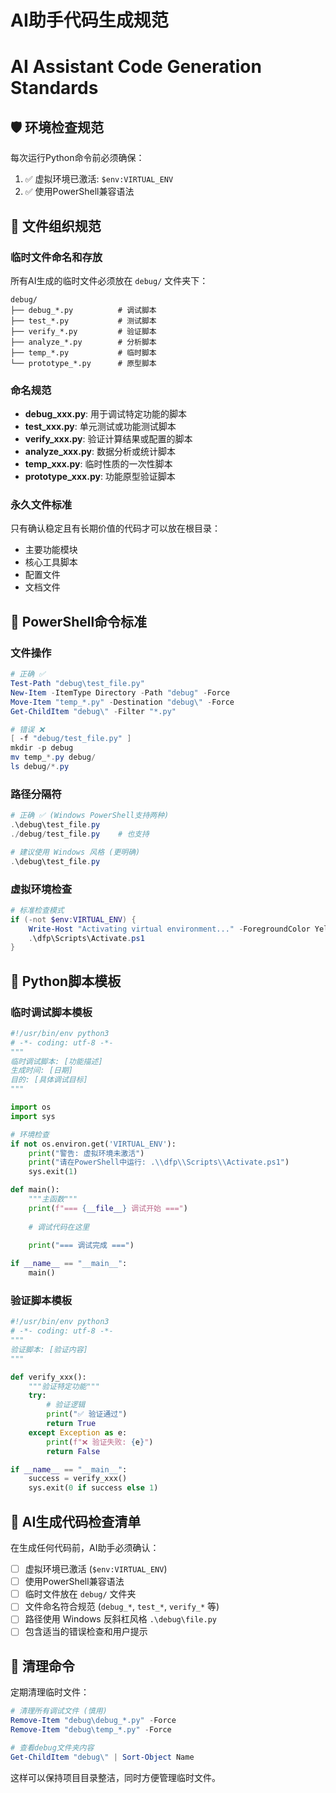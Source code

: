# AI助手代码生成规范
# AI Assistant Code Generation Standards

## 🛡️ 环境检查规范
每次运行Python命令前必须确保：
1. ✅ 虚拟环境已激活: `$env:VIRTUAL_ENV`
2. ✅ 使用PowerShell兼容语法

## 📁 文件组织规范

### 临时文件命名和存放
所有AI生成的临时文件必须放在 `debug/` 文件夹下：

```
debug/
├── debug_*.py          # 调试脚本
├── test_*.py           # 测试脚本  
├── verify_*.py         # 验证脚本
├── analyze_*.py        # 分析脚本
├── temp_*.py           # 临时脚本
└── prototype_*.py      # 原型脚本
```

### 命名规范
- **debug_xxx.py**: 用于调试特定功能的脚本
- **test_xxx.py**: 单元测试或功能测试脚本
- **verify_xxx.py**: 验证计算结果或配置的脚本
- **analyze_xxx.py**: 数据分析或统计脚本
- **temp_xxx.py**: 临时性质的一次性脚本
- **prototype_xxx.py**: 功能原型验证脚本

### 永久文件标准
只有确认稳定且有长期价值的代码才可以放在根目录：
- 主要功能模块
- 核心工具脚本
- 配置文件
- 文档文件

## 🔧 PowerShell命令标准

### 文件操作
```powershell
# 正确 ✅
Test-Path "debug\test_file.py"
New-Item -ItemType Directory -Path "debug" -Force
Move-Item "temp_*.py" -Destination "debug\" -Force
Get-ChildItem "debug\" -Filter "*.py"

# 错误 ❌
[ -f "debug/test_file.py" ]
mkdir -p debug
mv temp_*.py debug/
ls debug/*.py
```

### 路径分隔符
```powershell
# 正确 ✅ (Windows PowerShell支持两种)
.\debug\test_file.py
./debug/test_file.py    # 也支持

# 建议使用 Windows 风格 (更明确)
.\debug\test_file.py
```

### 虚拟环境检查
```powershell
# 标准检查模式
if (-not $env:VIRTUAL_ENV) { 
    Write-Host "Activating virtual environment..." -ForegroundColor Yellow
    .\dfp\Scripts\Activate.ps1 
}
```

## 🐍 Python脚本模板

### 临时调试脚本模板
```python
#!/usr/bin/env python3
# -*- coding: utf-8 -*-
"""
临时调试脚本: [功能描述]
生成时间: [日期]
目的: [具体调试目标]
"""

import os
import sys

# 环境检查
if not os.environ.get('VIRTUAL_ENV'):
    print("警告: 虚拟环境未激活")
    print("请在PowerShell中运行: .\\dfp\\Scripts\\Activate.ps1")
    sys.exit(1)

def main():
    """主函数"""
    print(f"=== {__file__} 调试开始 ===")
    
    # 调试代码在这里
    
    print("=== 调试完成 ===")

if __name__ == "__main__":
    main()
```

### 验证脚本模板
```python
#!/usr/bin/env python3
# -*- coding: utf-8 -*-
"""
验证脚本: [验证内容]
"""

def verify_xxx():
    """验证特定功能"""
    try:
        # 验证逻辑
        print("✅ 验证通过")
        return True
    except Exception as e:
        print(f"❌ 验证失败: {e}")
        return False

if __name__ == "__main__":
    success = verify_xxx()
    sys.exit(0 if success else 1)
```

## 📝 AI生成代码检查清单

在生成任何代码前，AI助手必须确认：

- [ ] 虚拟环境已激活 (`$env:VIRTUAL_ENV`)
- [ ] 使用PowerShell兼容语法
- [ ] 临时文件放在 `debug/` 文件夹
- [ ] 文件命名符合规范 (`debug_*`, `test_*`, `verify_*` 等)
- [ ] 路径使用 Windows 反斜杠风格 `.\debug\file.py`
- [ ] 包含适当的错误检查和用户提示

## 🔄 清理命令

定期清理临时文件：
```powershell
# 清理所有调试文件 (慎用)
Remove-Item "debug\debug_*.py" -Force
Remove-Item "debug\temp_*.py" -Force

# 查看debug文件夹内容
Get-ChildItem "debug\" | Sort-Object Name
```

这样可以保持项目目录整洁，同时方便管理临时文件。
